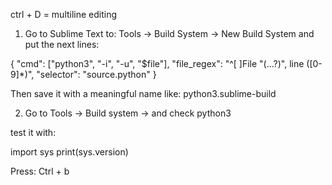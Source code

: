ctrl + D = multiline editing

1. Go to Sublime Text to: Tools -> Build System -> New Build System 
and put the next lines:

{
    "cmd": ["python3", "-i", "-u", "$file"],
    "file_regex": "^[ ]File \"(...?)\", line ([0-9]*)",
    "selector": "source.python"
}

Then save it with a meaningful name like: python3.sublime-build

2. Go to Tools -> Build system -> and check python3 

test it with:

import sys
print(sys.version)

Press: Ctrl + b